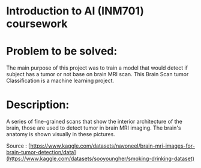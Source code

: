 # Introduction to AI (INM701) coursework

# Problem to be solved:
The main purpose of this project was to train a model that would detect if subject has a tumor or
not base on brain MRI scan. This Brain Scan tumor Classification is a machine learning project.

# Description:

A series of fine-grained scans that show the interior architecture of the brain, those are used
to detect tumor in brain MRI imaging. The brain's anatomy is shown visually in these pictures.

Source : [https://www.kaggle.com/datasets/navoneel/brain-mri-images-for-brain-tumor-detection/data](https://www.kaggle.com/datasets/sooyoungher/smoking-drinking-dataset)
